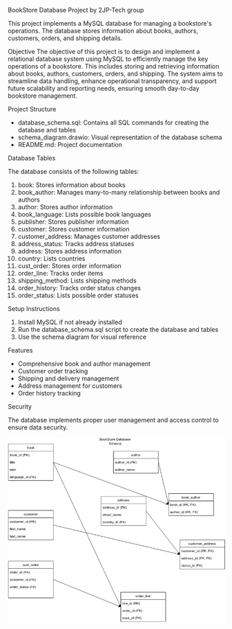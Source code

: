 BookStore Database Project by 2JP-Tech group

This project implements a MySQL database for managing a bookstore's operations. The database stores information about books, authors, customers, orders, and shipping details.

Objective
The objective of this project is to design and implement a relational database system using MySQL to efficiently manage the key operations of a bookstore. This includes storing and retrieving information about books, authors, customers, orders, and shipping. The system aims to streamline data handling, enhance operational transparency, and support future scalability and reporting needs, ensuring smooth day-to-day bookstore management.



 Project Structure

- database_schema.sql: Contains all SQL commands for creating the database and tables
- schema_diagram.drawio: Visual representation of the database schema
- README.md: Project documentation

 Database Tables

The database consists of the following tables:

1. book: Stores information about books
2. book_author: Manages many-to-many relationship between books and authors
3. author: Stores author information
4. book_language: Lists possible book languages
5. publisher: Stores publisher information
6. customer: Stores customer information
7. customer_address: Manages customer addresses
8. address_status: Tracks address statuses
9. address: Stores address information
10. country: Lists countries
11. cust_order: Stores order information
12. order_line: Tracks order items
13. shipping_method: Lists shipping methods
14. order_history: Tracks order status changes
15. order_status: Lists possible order statuses

Setup Instructions

1. Install MySQL if not already installed
2. Run the database_schema.sql script to create the database and tables
3. Use the schema diagram for visual reference

 Features

- Comprehensive book and author management
- Customer order tracking
- Shipping and delivery management
- Address management for customers
- Order history tracking

 Security

The database implements proper user management and access control to ensure data security.

![alt text](<schema_diagram_complete [MConverter.eu].png>)